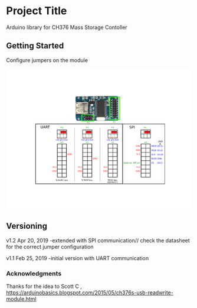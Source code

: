 # Project Title

Arduino library for CH376 Mass Storage Contoller

## Getting Started
Configure jumpers on the module

![Alt text](pic/JumperSelect.png?raw=true "Setting")

## Versioning
v1.2 Apr 20, 2019 -extended with SPI communication// check the datasheet for the correct jumper configuration

v1.1 Feb 25, 2019 -initial version with UART communication

### Acknowledgments

Thanks for the idea to Scott C ,  https://arduinobasics.blogspot.com/2015/05/ch376s-usb-readwrite-module.html
